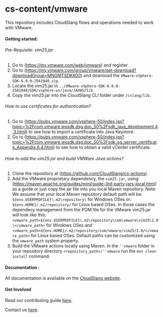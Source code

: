 cs-content/vmware
=============

This repository includes CloudSlang flows and operations needed to work with VMware.

#### Getting started:

###### Pre-Requisite: vim25.jar

1. Go to (https://my.vmware.com/web/vmware) and register.
2. Go to (https://my.vmware.com/group/vmware/get-download?downloadGroup=MNGMTSDK600) and download the `VMware-vSphere-SDK-6.0.0-2561048.zip`.
3. Locate the vim25.jar in `../VMware-vSphere-SDK-6.0.0-2561048/SDK/vsphere-ws/java/JAXWS/lib`
4. Copy the vim25.jar into the CloudSlang CLI folder under `/cslang/lib`.

###### How to use certificates for authentication?

1. Go to (https://pubs.vmware.com/vsphere-50/index.jsp?topic=%2Fcom.vmware.wssdk.dsg.doc_50%2Fsdk_java_development.4.3.html) to see how to import a certificate into Java Keystore.
2. Go to (https://pubs.vmware.com/vsphere-50/index.jsp?topic=%2Fcom.vmware.wssdk.dsg.doc_50%2Fsdk_sg_server_certificate_Appendix.6.4.html) to see how to obtain a valid vCenter certificate.


###### How to add the vim25.jar and build VMWare Java actions?

1. Clone the repository at (https://github.com/CloudSlang/cs-actions).
2. Add the VMware proprietary dependency, the `vim25.jar`, using (https://maven.apache.org/guides/mini/guide-3rd-party-jars-local.html) as a guide or just copy the jar file into you local Maven repository.
	Note: We assume that your local Maven repository default path will be: `${env.USERPROFILE}\.m2\repository\` for Windows OSes or: `${env.HOME}/.m2/repository/` for Linux based OSes. In those cases the dependecy management from the POM file for the VMware vim25.jar will look like this:  `<vmware_path>${env.USERPROFILE}\.m2\repository\com\vmware\vim25\1.0\</vmware_path>` for Windows OSes and `<vmware_path>${env.HOME}/.m2/repository/com/vmware/vim25/1.0/</vmware_path>` for Linux based OSes.
	Default paths can be customized using the `vmware_path` system property.
3. Build the VMware actions locally using Maven. In the `''vmware` folder in your repository directory `<repository_path>/''vmware` run the `mvn clean install` command.

#### Documentation :

All documentation is available on the [CloudSlang website](http://www.cloudslang.io/#/docs).

#### Get Involved

Read our contributing guide [here](CONTRIBUTING.md).

Contact us [here](mailto:support@cloudslang.io).